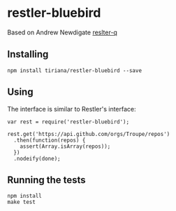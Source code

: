 restler-bluebird
=========

Based on Andrew Newdigate [reslter-q](https://github.com/troupe/restler-q)



Installing
-----------------

    npm install tiriana/restler-bluebird --save


Using
-----------------

The interface is similar to Restler's interface:

    var rest = require('restler-bluebird');

    rest.get('https://api.github.com/orgs/Troupe/repos')
      .then(function(repos) {
        assert(Array.isArray(repos));
      })
      .nodeify(done);

Running the tests
-----------------

    npm install
    make test
